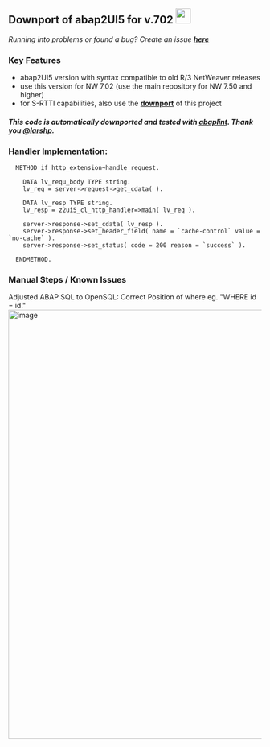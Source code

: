 ## Downport of abap2UI5 for v.702 <img src="https://github.com/abap2UI5/abap2UI5/assets/102328295/52ac0bb6-a219-4e9d-9e4f-62698dab3063" width="30">
_Running into problems or found a bug? Create an issue [**here**](https://github.com/abap2UI5/abap2UI5/issues)_

### Key Features
* abap2UI5 version with syntax compatible to old R/3 NetWeaver releases
* use this version for NW 7.02 (use the main repository for NW 7.50 and higher)
* for S-RTTI capabilities, also use the [**downport**](https://github.com/sandraros/S-RTTI/tree/7.50) of this project

#### _This code is automatically downported and tested with [abaplint](https://abaplint.org/). Thank you [@larshp](https://github.com/larshp)._

### Handler Implementation:
```abap
  METHOD if_http_extension~handle_request.

    DATA lv_requ_body TYPE string.
    lv_req = server->request->get_cdata( ).

    DATA lv_resp TYPE string.
    lv_resp = z2ui5_cl_http_handler=>main( lv_req ).

    server->response->set_cdata( lv_resp ).
    server->response->set_header_field( name = `cache-control` value = `no-cache` ).
    server->response->set_status( code = 200 reason = `success` ).

  ENDMETHOD.
```

### Manual Steps / Known Issues
Adjusted ABAP SQL to OpenSQL: Correct Position of where eg. "WHERE id = id."  <br>
<img width="853" alt="image" src="https://github.com/abap2UI5/abap2UI5-downport/assets/102328295/4f35fe67-1816-4ea7-adb2-b6dc31545806">
<br>
